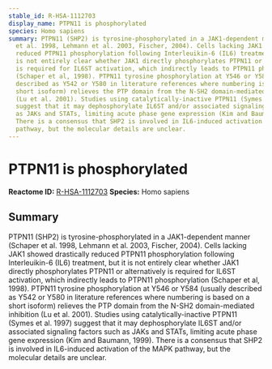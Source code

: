 ```yaml
---
stable_id: R-HSA-1112703
display_name: PTPN11 is phosphorylated
species: Homo sapiens
summary: PTPN11 (SHP2) is tyrosine-phosphorylated in a JAK1-dependent manner (Schaper
  et al. 1998, Lehmann et al. 2003, Fischer, 2004). Cells lacking JAK1 showed drastically
  reduced PTPN11 phosphorylation following Interleuikin-6 (IL6) treatment, but it
  is not entirely clear whether JAK1 directly phosphorylates PTPN11 or alternatively
  is required for IL6ST activation, which indirectly leads to PTPN11 phosphorylation
  (Schaper et al, 1998). PTPN11 tyrosine phosphorylation at Y546 or Y584 (usually
  described as Y542 or Y580 in literature references where numbering is based on a
  short isoform) relieves the PTP domain from the N-SH2 domain-mediated inhibition
  (Lu et al. 2001). Studies using catalytically-inactive PTPN11 (Symes et al. 1997)
  suggest that it may dephosphorylate IL6ST and/or associated signaling factors such
  as JAKs and STATs, limiting acute phase gene expression (Kim and Baumann, 1999).
  There is a consensus that SHP2 is involved in IL6-induced activation of the MAPK
  pathway, but the molecular details are unclear.
---
```


# PTPN11 is phosphorylated
**Reactome ID:** [R-HSA-1112703](https://reactome.org/content/detail/R-HSA-1112703)
**Species:** Homo sapiens

## Summary

PTPN11 (SHP2) is tyrosine-phosphorylated in a JAK1-dependent manner (Schaper et al. 1998, Lehmann et al. 2003, Fischer, 2004). Cells lacking JAK1 showed drastically reduced PTPN11 phosphorylation following Interleuikin-6 (IL6) treatment, but it is not entirely clear whether JAK1 directly phosphorylates PTPN11 or alternatively is required for IL6ST activation, which indirectly leads to PTPN11 phosphorylation (Schaper et al, 1998). PTPN11 tyrosine phosphorylation at Y546 or Y584 (usually described as Y542 or Y580 in literature references where numbering is based on a short isoform) relieves the PTP domain from the N-SH2 domain-mediated inhibition (Lu et al. 2001). Studies using catalytically-inactive PTPN11 (Symes et al. 1997) suggest that it may dephosphorylate IL6ST and/or associated signaling factors such as JAKs and STATs, limiting acute phase gene expression (Kim and Baumann, 1999). There is a consensus that SHP2 is involved in IL6-induced activation of the MAPK pathway, but the molecular details are unclear.
